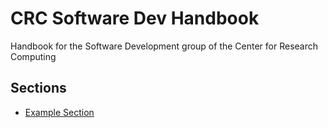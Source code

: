 # CRC Software Dev Handbook
Handbook for the Software Development group of the Center for Research Computing

## Sections
* [Example Section]()
